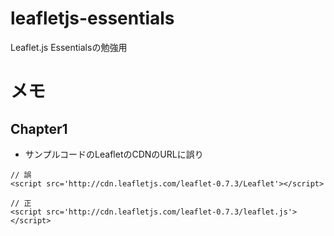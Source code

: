 # leafletjs-essentials
Leaflet.js Essentialsの勉強用

# メモ
## Chapter1
- サンプルコードのLeafletのCDNのURLに誤り
```
// 誤
<script src='http://cdn.leafletjs.com/leaflet-0.7.3/Leaflet'></script>

// 正
<script src='http://cdn.leafletjs.com/leaflet-0.7.3/leaflet.js'></script>
```


